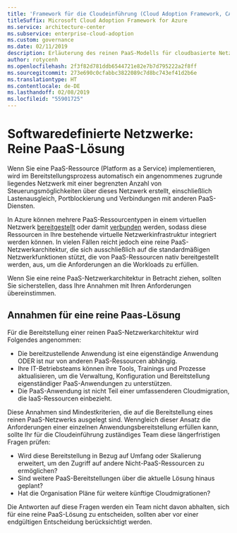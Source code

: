 ```yaml
---
title: 'Framework für die Cloudeinführung (Cloud Adoption Framework, CAF): Softwaredefinierte Netzwerke – Reine Paas-Lösung'
titleSuffix: Microsoft Cloud Adoption Framework for Azure
ms.service: architecture-center
ms.subservice: enterprise-cloud-adoption
ms.custom: governance
ms.date: 02/11/2019
description: Erläuterung des reinen PaaS-Modells für cloudbasierte Netzwerkfunktionen
author: rotycenh
ms.openlocfilehash: 2f3f82d781ddb6544721e82e7b7d795222a2f8ff
ms.sourcegitcommit: 273e690c0cfabbc3822089c7d8bc743ef41d2b6e
ms.translationtype: HT
ms.contentlocale: de-DE
ms.lasthandoff: 02/08/2019
ms.locfileid: "55901725"
---
```

# <a name="software-defined-networks-paas-only"></a>Softwaredefinierte Netzwerke: Reine PaaS-Lösung

Wenn Sie eine PaaS-Ressource (Platform as a Service) implementieren, wird im Bereitstellungsprozess automatisch ein angenommenes zugrunde liegendes Netzwerk mit einer begrenzten Anzahl von Steuerungsmöglichkeiten über dieses Netzwerk erstellt, einschließlich Lastenausgleich, Portblockierung und Verbindungen mit anderen PaaS-Diensten.

In Azure können mehrere PaaS-Ressourcentypen in einem virtuellen Netzwerk [bereitgestellt](/azure/virtual-network/virtual-network-for-azure-services) oder damit [verbunden](/azure/virtual-network/virtual-network-service-endpoints-overview) werden, sodass diese Ressourcen in Ihre bestehende virtuelle Netzwerkinfrastruktur integriert werden können. In vielen Fällen reicht jedoch eine reine PaaS-Netzwerkarchitektur, die sich ausschließlich auf die standardmäßigen Netzwerkfunktionen stützt, die von PaaS-Ressourcen nativ bereitgestellt werden, aus, um die Anforderungen an die Workloads zu erfüllen.

Wenn Sie eine reine PaaS-Netzwerkarchitektur in Betracht ziehen, sollten Sie sicherstellen, dass Ihre Annahmen mit Ihren Anforderungen übereinstimmen.

## <a name="paas-only-assumptions"></a>Annahmen für eine reine Paas-Lösung

Für die Bereitstellung einer reinen PaaS-Netzwerkarchitektur wird Folgendes angenommen:

- Die bereitzustellende Anwendung ist eine eigenständige Anwendung ODER ist nur von anderen PaaS-Ressourcen abhängig.
- Ihre IT-Betriebsteams können ihre Tools, Trainings und Prozesse aktualisieren, um die Verwaltung, Konfiguration und Bereitstellung eigenständiger PaaS-Anwendungen zu unterstützen.
- Die PaaS-Anwendung ist nicht Teil einer umfassenderen Cloudmigration, die IaaS-Ressourcen einbezieht.

Diese Annahmen sind Mindestkriterien, die auf die Bereitstellung eines reinen PaaS-Netzwerks ausgelegt sind. Wenngleich dieser Ansatz die Anforderungen einer einzelnen Anwendungsbereitstellung erfüllen kann, sollte Ihr für die Cloudeinführung zuständiges Team diese längerfristigen Fragen prüfen:

- Wird diese Bereitstellung in Bezug auf Umfang oder Skalierung erweitert, um den Zugriff auf andere Nicht-PaaS-Ressourcen zu ermöglichen?
- Sind weitere PaaS-Bereitstellungen über die aktuelle Lösung hinaus geplant?
- Hat die Organisation Pläne für weitere künftige Cloudmigrationen?

Die Antworten auf diese Fragen werden ein Team nicht davon abhalten, sich für eine reine PaaS-Lösung zu entscheiden, sollten aber vor einer endgültigen Entscheidung berücksichtigt werden.
